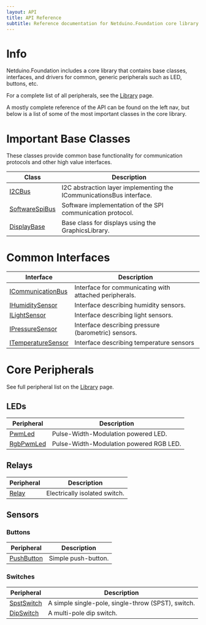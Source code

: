 ```yaml
---
layout: API
title: API Reference
subtitle: Reference documentation for Netduino.Foundation core library and peripherals.
---
```


# Info

Netduino.Foundation includes a core library that contains base classes, interfaces, and drivers for common, generic peripherals such as LED, buttons, etc. 

For a complete list of all peripherals, see the [Library](/Library) page.

A mostly complete reference of the API can be found on the left nav, but below is a list of some of the most important classes in the core library.

# Important Base Classes

These classes provide common base functionality for communication protocols and other high value interfaces.

| Class                                  | Description                                       |
|----------------------------------------|---------------------------------------------------|
| [I2CBus](/API/Devices/Netduino/I2CBus/)| I2C abstraction layer implementing the ICommunicationsBus interface. |
| [SoftwareSpiBus](/API/Devices/Netduino/SoftwareSpiBus/) | Software implementation of the SPI communication protocol. |
| [DisplayBase](/API/DisplayBase/) | Base class for displays using the GraphicsLibrary. |

# Common Interfaces

| Interface                              | Description                                       |
|----------------------------------------|---------------------------------------------------|
| [ICommunicationBus](/API/Devices/Netduino/ICommunicationBus/) | Interface for communicating with attached peripherals. |
| [IHumiditySensor](/API/Sensors/IHumiditySensor/) | Interface describing humidity sensors. |
| [ILightSensor](/API/Sensors/ILightSensor/) | Interface describing light sensors. |
| [IPressureSensor](/API/Sensors/IPressureSensor/) | Interface describing pressure (barometric) sensors. |
| [ITemperatureSensor](/API/Sensors/ITemperatureSensor/) | Interface describing temperature sensors |

# Core Peripherals

See full peripheral list on the [Library](/Library) page.

## LEDs

| Peripheral                | Description                         |
|---------------------------|-------------------------------------|
| [PwmLed](/API/LEDs/PwmLed)            | Pulse-Width-Modulation powered LED. |
| [RgbPwmLed](/API/LEDs/RgbPwmLed)      | Pulse-Width-Modulation powered RGB LED. |

## Relays

| Peripheral                | Description                         |
|---------------------------|-------------------------------------|
| [Relay](/API/Relays/Relay) | Electrically isolated switch. |

## Sensors


### Buttons

| Peripheral                | Description                         |
|---------------------------|-------------------------------------|
| [PushButton](/API/Sensors/Buttons/PushButton)       | Simple push-button. |


### Switches

| Peripheral                | Description                         |
|---------------------------|-------------------------------------|
| [SpstSwitch](/API/Sensors/Switches/SpstSwitch)      | A simple single-pole, single-throw (SPST), switch. |
| [DipSwitch](/API/Sensors/Switches/DipSwitch)        | A multi-pole dip switch. |